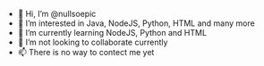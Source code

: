 - 👋 Hi, I’m @nullsoepic
- 👀 I’m interested in Java, NodeJS, Python, HTML and many more
- 🌱 I’m currently learning NodeJS, Python and HTML
- 💞️ I’m not looking to collaborate currently
- 📫 There is no way to contect me yet
